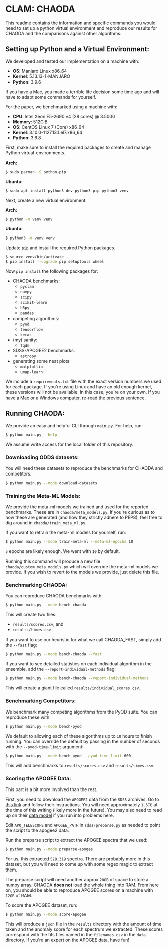 # CLAM: CHAODA

This readme contains the information and specific commands you would need to set up a python virtual environment and reproduce our results for CHAODA and the comparisons against other algorithms.

## Setting up Python and a Virtual Environment:

We developed and tested our implementation on a machine with:

* **OS**: Manjaro Linux x86_64
* **Kernel**: 5.13.13-1-MANJARO
* **Python**: 3.9.6

If you have a Mac, you made a terrible life decision some time ago and will have to adapt some commands for yourself.

For the paper, we benchmarked using a machine with:

* **CPU**: Intel Xeon E5-2690 v4 (28 cores) @ 3.500G
* **Memory**: 512GiB
* **OS**: CentOS Linux 7 (Core) x86_64
* **Kernel**: 3.10.0-1127.13.1.el7.x86_64
* **Python**: 3.6.8

First, make sure to install the required packages to create and manage Python virtual-environments.

**Arch:**
```zsh
$ sudo pacman -S python-pip
```

**Ubuntu:**
```bash
$ sudo apt install python3-dev python3-pip python3-venv
```

Next, create a new virtual environment.

**Arch:**
```zsh
$ python -m venv venv
```

**Ubuntu:**
```bash
$ python3 -m venv venv
```

Update `pip` and install the required Python packages.
```bash
$ source venv/bin/activate
$ pip install --upgrade pip setuptools wheel
```

Now `pip install` the following packages for:

* CHAODA benchmarks:
  * `pyclam`
  * `numpy`
  * `scipy`
  * `scikit-learn`
  * `h5py`
  * `pandas`
* competing algorithms:
  * `pyod`
  * `tensorflow`
  * `keras`
* (my) sanity:
  * `tqdm`
* SDSS-APOGEE2 benchmarks:
  * `astropy`
* generating some neat plots:
  * `matplotlib`
  * `umap-learn`

We include a `requirements.txt` file with the exact version numbers we used for each package.
If you're using Linux and have an old enough kernel, these versions will not be available.
In this case, you're on your own.
If you have a Mac or a Windows computer, re-read the previous sentence. 

## Running CHAODA:

We provide an easy and helpful CLI through `main.py`.
For help, run:
```bash
$ python main.py --help
```

We assume write access for the local folder of this repository.

### Downloading ODDS datasets:

You will need these datasets to reproduce the benchmarks for CHAODA and competitors.

```bash
$ python main.py --mode download-datasets
```

### Training the Meta-ML Models:

We provide the meta-ml models we trained and used for the reported benchmarks.
These are in `chaoda/meta_models.py`.
If you're curious as to how these are generated (and how they strictly adhere to PEP8), feel free to dig around in `chaoda/train_meta_ml.py`.

If you want to retrain the meta-ml models for yourself, run:
```bash
$ python main.py --mode train-meta-ml --meta-ml-epochs 10
```
`5` epochs are likely enough.
We went with `10` by default.

Running this command will produce a new file `chaoda/custom_meta_models.py` which will override the meta-ml models we provide.
If you wish to revert to the models we provide, just delete this file.

### Benchmarking CHAODA:

You can reproduce CHAODA benchmarks with:
```bash
$ python main.py --mode bench-chaoda
```

This will create two files:

* `results/scores.csv`, and
* `results/times.csv`

If you want to use our heuristic for what we call CHAODA_FAST, simply add the `--fast` flag:
```bash
$ python main.py --mode bench-chaoda --fast
```

If you want to see detailed statistics on each individual algorithm in the ensemble, add the `--report-individual-methods` flag:
```bash
$ python main.py --mode bench-chaoda --report-individual-methods
```
This will create a giant file called `results/individual_scores.csv`.

### Benchmarking Competitors:

We benchmark many competing algorithms from the PyOD suite.
You can reproduce these with:
```bash
$ python main.py --mode bench-pyod
```
We default to allowing each of these algorithms up to `10` hours to finish running.
You can override the default by passing in the number of seconds with the `--pyod-time-limit` argument:
```bash
$ python main.py --mode bench-pyod --pyod-time-limit 600
```

This will add benchmarks to `results/scores.csv` and `results/times.csv`.

### Scoring the APOGEE Data:

This part is a bit more involved than the rest.

First, you need to download the `APOGEE2` data from the `SDSS` archives.
Go to [this link](https://www.sdss.org/dr16/data_access/bulk/) and follow their instructions.
You will need approximately `1.5TB` at the time of this writing (likely more in the future).
You may also need to read up on their [data model](https://data.sdss.org/datamodel/) if you run into problems here.

Edit `APO_TELESCOPE` and `APOGEE_PATH` in `sdss/preparse.py` as needed to point the script to the apogee2 data.

Run the preparse script to extract the APOGEE spectra that we used:
```bash
$ python main.py --mode preparse-apogee
```

For us, this extracted `528,319` spectra.
There are probably more in this dataset, but you will need to come up with some regex magic to extract them.

The preparse script will need another approx `20GB` of space to store a numpy array.
CHAODA **does not** load the whole thing into RAM.
From here on, you should be able to reproduce APOGEE scores on a machine with `12GB` of RAM.

To score the APOGEE dataset, run:
```bash
$ python main.py --mode score-apogee
```

This will produce a `json` file in the `results` directory with the amount of time taken and the anomaly score for each spectrum we extracted.
These scores correspond with the fits files named in the `filenames.csv` in the `data` directory.
If you're an expert on the APOGEE data, have fun!
